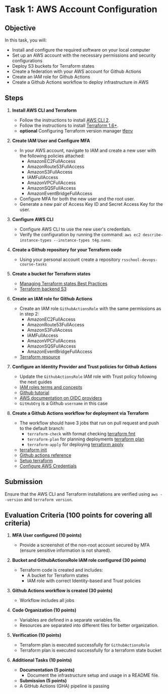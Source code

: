 # Task 1: AWS Account Configuration

## Objective

In this task, you will:

- Install and configure the required software on your local computer
- Set up an AWS account with the necessary permissions and security configurations
- Deploy S3 buckets for Terraform states
- Create a federation with your AWS account for Github Actions
- Create an IAM role for Github Actions
- Create a Github Actions workflow to deploy infrastructure in AWS

## Steps

1. **Install AWS CLI and Terraform**

   - Follow the instructions to install [AWS CLI 2](https://docs.aws.amazon.com/cli/latest/userguide/getting-started-install.html).
   - Follow the instructions to install [Terraform 1.6+](https://developer.hashicorp.com/terraform/install?product_intent=terraform).
   - **optional** Configuring Terraform version manager [tfenv](https://github.com/tfutils/tfenv)

2. **Create IAM User and Configure MFA**

   - In your AWS account, navigate to IAM and create a new user with the following policies attached:
     - AmazonEC2FullAccess
     - AmazonRoute53FullAccess
     - AmazonS3FullAccess
     - IAMFullAccess
     - AmazonVPCFullAccess
     - AmazonSQSFullAccess
     - AmazonEventBridgeFullAccess
   - Configure MFA for both the new user and the root user.
   - Generate a new pair of Access Key ID and Secret Access Key for the user.

3. **Configure AWS CLI**

   - Configure AWS CLI to use the new user's credentials.
   - Verify the configuration by running the command: `aws ec2 describe-instance-types --instance-types t4g.nano`.

4. **Create a Github repository for your Terraform code**

   - Using your personal account create a repository `rsschool-devops-course-tasks`

5. **Create a bucket for Terraform states**

   - [Managing Terraform states Best Practices](https://spacelift.io/blog/terraform-s3-backend)
   - [Terraform backend S3](https://developer.hashicorp.com/terraform/language/backend/s3)

6. **Create an IAM role for Github Actions**

   - Create an IAM role `GithubActionsRole` with the same permissions as in step 2:
     - AmazonEC2FullAccess
     - AmazonRoute53FullAccess
     - AmazonS3FullAccess
     - IAMFullAccess
     - AmazonVPCFullAccess
     - AmazonSQSFullAccess
     - AmazonEventBridgeFullAccess
   - [Terraform resource](https://registry.terraform.io/providers/hashicorp/aws/latest/docs/resources/iam_role)

7. **Configure an Identity Provider and Trust policies for Github Actions**

   - Update the `GithubActionsRole` IAM role with Trust policy following the next guides
   - [IAM roles terms and concepts](https://docs.aws.amazon.com/IAM/latest/UserGuide/id_roles.html#id_roles_terms-and-concepts)
   - [Github tutorial](https://docs.github.com/en/actions/security-for-github-actions/security-hardening-your-deployments/configuring-openid-connect-in-amazon-web-services)
   - [AWS documentation on OIDC providers](https://docs.aws.amazon.com/IAM/latest/UserGuide/id_roles_create_for-idp_oidc.html#idp_oidc_Create_GitHub)
   - `GitHubOrg` is a Github `username` in this case

8. **Create a Github Actions workflow for deployment via Terraform**
   - The workflow should have 3 jobs that run on pull request and push to the default branch:
     - `terraform-check` with format checking [terraform fmt](https://developer.hashicorp.com/terraform/cli/commands/fmt)
     - `terraform-plan` for planning deployments [terraform plan](https://developer.hashicorp.com/terraform/cli/commands/plan)
     - `terraform-apply` for deploying [terraform apply](https://developer.hashicorp.com/terraform/cli/commands/apply)
   - [terraform init](https://developer.hashicorp.com/terraform/cli/commands/init)
   - [Github actions reference](https://docs.github.com/en/actions/writing-workflows/workflow-syntax-for-github-actions)
   - [Setup terraform](https://github.com/hashicorp/setup-terraform)
   - [Configure AWS Credentials](https://github.com/aws-actions/configure-aws-credentials)

## Submission

Ensure that the AWS CLI and Terraform installations are verified using `aws --version` and `terraform version`.

## Evaluation Criteria (100 points for covering all criteria)

1. **MFA User configured (10 points)**

   - Provide a screenshot of the non-root account secured by MFA (ensure sensitive information is not shared).

2. **Bucket and GithubActionsRole IAM role configured (30 points)**

   - Terraform code is created and includes:
     - A bucket for Terraform states
     - IAM role with correct Identity-based and Trust policies

3. **Github Actions workflow is created (30 points)**

   - Workflow includes all jobs

4. **Code Organization (10 points)**

   - Variables are defined in a separate variables file.
   - Resources are separated into different files for better organization.

5. **Verification (10 points)**

   - Terraform plan is executed successfully for `GithubActionsRole`
   - Terraform plan is executed successfully for a terraform state bucket

6. **Additional Tasks (10 points)**
   - **Documentation (5 points)**
     - Document the infrastructure setup and usage in a README file.
   - **Submission (5 points)**
   - A GitHub Actions (GHA) pipeline is passing